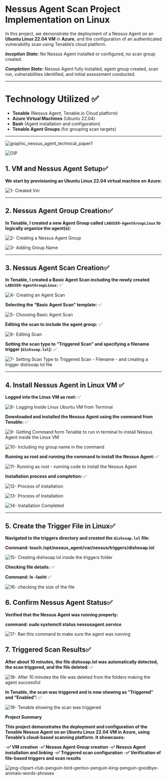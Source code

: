# Nessus Agent Scan Project Implementation on Linux

In this project, we demonstrate the deployment of a Nessus Agent on an **Ubuntu Linux 22.04 VM** in **Azure**, and the configuration of an authenticated vulnerability scan using Tenable’s cloud platform.

_**Inception State:**_ No Nessus Agent installed or configured, no scan group created.

_**Completion State:**_ Nessus Agent fully installed, agent group created, scan run, vulnerabilities identified, and initial assessment conducted.

---

# Technology Utilized ✅
- **Tenable** (Nessus Agent, Tenable.io Cloud platform)
- **Azure Virtual Machines** (Ubuntu 22.04)
- **Bash** (Agent installation and configuration)
- **Tenable Agent Groups** (for grouping scan targets)

---
![graphic_nessus_agent_technical_paper1](https://github.com/user-attachments/assets/a4a1d091-9d7c-4d81-a9d8-38c751933405)

![OIP](https://github.com/user-attachments/assets/2a5b2a46-d8d8-41a4-aea2-0cabcc314f1d)

## 1. VM and Nessus Agent Setup✅

**We start by provisioning an Ubuntu Linux 22.04 virtual machine on Azure:**

![1- Created Vm](https://github.com/user-attachments/assets/cbdba0f0-bd69-42f4-92b4-40ff82dd3430)

---

## 2. Nessus Agent Group Creation✅

**In Tenable, I created a new Agent Group called `LABUSER-AgentGroupLinux` to logically organize the agent(s):**

![2- Creating a Nessus Agent Group](https://github.com/user-attachments/assets/b10d81eb-e26a-4aac-827f-cbb3d937b7be)

![3- Adding Group Name](https://github.com/user-attachments/assets/127baea3-9d5b-49b5-8123-963dd81f3632)

---

## 3. Nessus Agent Scan Creation✅

**In Tenable, I created a Basic Agent Scan including the newly created `LABUSER-AgentGroupLinux`:** ✅

![4- Creating an Agent Scan](https://github.com/user-attachments/assets/9e9ea15d-729b-44da-a94c-29d0d95ec9ad)

**Selecting the “Basic Agent Scan” template:** ✅

![5- Choosing Basic Agent Scan](https://github.com/user-attachments/assets/5a1a00e8-dfe7-49c3-a61c-41a1a861da91)

**Editing the scan to include the agent group:** ✅

![6- Editing Scan](https://github.com/user-attachments/assets/dd59d351-6bda-41e9-898c-f2631785b126)

**Setting the scan type to “Triggered Scan” and specifying a filename trigger (`dishsoap.lol`):** ✅

![7- Setting Scan Type to Triggered Scan - Filename - and creating a trigger dishsoap lol file](https://github.com/user-attachments/assets/d96e6dba-ffae-4a33-891a-5ed9d3adf880)

---

## 4. Install Nessus Agent in Linux VM ✅

**Logged into the Linux VM as root:** ✅

![8- Logging Inside Linux Ubuntu VM from Terminal](https://github.com/user-attachments/assets/dedf6113-479b-4455-adbd-aed5e302ae49)

**Downloaded and installed the Nessus Agent using the command from Tenable:** ✅

![9- Getting Command form Tenable to run in terminal to install Nessus Agent inside the Linux VM](https://github.com/user-attachments/assets/b961a003-dd6f-44a9-af01-e9b26da2c93b)

![10- Including my group name in the command](https://github.com/user-attachments/assets/27b3dd6b-c661-4461-b5a6-0ae3cf29e495)

**Running as root and running the command to install the Nessus Agent:** ✅

![11- Running as root - running code to install the Nessus Agent](https://github.com/user-attachments/assets/64a79808-55aa-4c62-a60e-36edba271653)

**Installation process and completion:** ✅

![12- Process of installation](https://github.com/user-attachments/assets/107a2132-59dd-4a44-860d-25e34f93ee11)

![13- Process of Installation](https://github.com/user-attachments/assets/587afe37-1f05-4ca0-a230-17023c485c8f)

![14- Installation Completed](https://github.com/user-attachments/assets/baaf778f-41b0-4a76-8dc5-e4d87e355f1b)

---

## 5. Create the Trigger File in Linux✅ 
**Navigated to the triggers directory and created the `dishsoap.lol` file:**

**Command: touch /opt/nessus_agent/var/nessus/triggers/dishsoap.lol**

![15- Creating dishsoap lol inside the triggers folder](https://github.com/user-attachments/assets/7bc79dc0-1da4-469d-88dd-eb3a4c823469)

**Checking file details:** ✅

**Command: ls -lasht** ✅

![16- checking the size of the file](https://github.com/user-attachments/assets/961175e0-f96d-44e9-b4de-e44c8c786558)

## 6. Confirm Nessus Agent Status✅

**Verified that the Nessus Agent was running properly:**

**command: sudo systemctl status nessusagent.service**

![17- Ran this command to make sure the agent was running](https://github.com/user-attachments/assets/8efe77c3-6f79-4438-b4f4-59d23b151c32)

## 7. Triggered Scan Results✅

**After about 10 minutes, the file dishsoap.lol was automatically detected, the scan triggered, and the file deleted:** ✅

![18- After 10 minutes the file was deleted from the folders making the agent successful](https://github.com/user-attachments/assets/79e5df4f-3b3c-4b39-934c-05c8a5eb6435)

**In Tenable, the scan was triggered and is now showing as “Triggered” and “Enabled”:** ✅

![19- Tenable showing the scan was triggered](https://github.com/user-attachments/assets/8e463c45-20d0-4ef1-afb9-a8ba70536715)

**Project Summary**

**This project demonstrates the deployment and configuration of the Tenable Nessus Agent on an Ubuntu Linux 22.04 VM in Azure, using Tenable’s cloud-based scanning platform. It showcases:**

-**✅ VM creation**
-**✅ Nessus Agent Group creation**
-**✅ Nessus Agent installation and linking**
-**✅ Triggered scan configuration**
-**✅ Verification of file-based triggers and scan results**

![png-clipart-club-penguin-bird-gentoo-penguin-king-penguin-goodbye-animals-words-phrases](https://github.com/user-attachments/assets/7a36382d-b441-476a-a0b8-6d8e2674809e)

